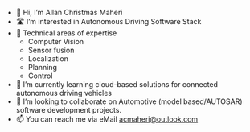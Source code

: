 - 👋 Hi, I’m Allan Christmas Maheri
- :motorway: I’m interested in Autonomous Driving Software Stack
- :herb: Technical areas of expertise 
    - Computer Vision 
    <!---
      - Object detection
      - Semantic Segmentation
     -->
    - Sensor fusion
    <!---
      - 3D Object Detection
      - Sensor Fusion and Object Detection
     -->
    - Localization
     <!---
      - Scan Matching localization
     -->
    - Planning
     <!---
      - Motion Planning and Decision Making for Autonomous Vehicles
       -->
    - Control
    <!---
      - Control and Trajectory Tracking for Autonomous Vehicles
     -->
- 🌱 I’m currently learning cloud-based solutions for connected autonomous driving vehicles
- 👀  I’m looking to collaborate on Automotive (model based/AUTOSAR) software development projects.
- 📫 You can reach me via eMail <acmaheri@outlook.com>

<!---
acmaheri/acmaheri is a ✨ special ✨ repository because its `README.md` (this file) appears on your GitHub profile.
You can click the Preview link to take a look at your changes.
--->
